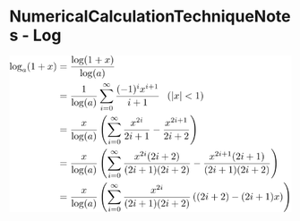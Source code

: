 # NumericalCalculationTechniqueNotes - Log

![log](https://github.com/tk-yoshimura/NumericalCalculationTechniqueNotes/blob/main/Log/log.svg)  